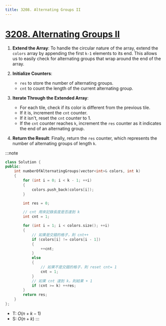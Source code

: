 ```yaml
---
title: 3208. Alternating Groups II
---
```


# [3208\. Alternating Groups II](https://leetcode.com/problems/alternating-groups-ii/)

1.  **Extend the Array**: To handle the circular nature of the array, extend the `colors` array by appending the first `k-1` elements to its end. This allows us to easily check for alternating groups that wrap around the end of the array.

2.  **Initialize Counters**:

    - `res` to store the number of alternating groups.
    - `cnt` to count the length of the current alternating group.
3.  **Iterate Through the Extended Array**:

    - For each tile, check if its color is different from the previous tile.
    - If it is, increment the `cnt` counter.
    - If it isn't, reset the `cnt` counter to 1.
    - If the `cnt` counter reaches `k`, increment the `res` counter as it indicates the end of an alternating group.
4.  **Return the Result**: Finally, return the `res` counter, which represents the number of alternating groups of length `k`.

:::note
```cpp
class Solution {
public:
    int numberOfAlternatingGroups(vector<int>& colors, int k)
    {
        for (int i = 0; i < k - 1; ++i)
        {
            colors.push_back(colors[i]);
        }

        int res = 0;

        // cnt 用來記錄長度是否達到 k
        int cnt = 1;

        for (int i = 1; i < colors.size(); ++i)
        {
            // 如果是交錯的格子，則 cnt++
            if (colors[i] != colors[i - 1])
            {
                ++cnt;
            }
            else
            {
                // 如果不是交錯的格子，則 reset cnt= 1
                cnt = 1;
            }
            // 如果 cnt 達到 k，則結果 + 1
            if (cnt >= k) ++res;
        }
        return res;
    }
};
```
- T: $O(n + k - 1)$
- S: $O(n + k)$
:::
